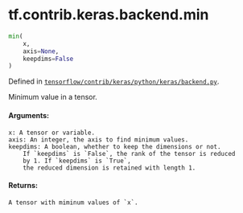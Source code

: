 <div itemscope itemtype="http://developers.google.com/ReferenceObject">
<meta itemprop="name" content="tf.contrib.keras.backend.min" />
</div>

# tf.contrib.keras.backend.min

``` python
min(
    x,
    axis=None,
    keepdims=False
)
```



Defined in [`tensorflow/contrib/keras/python/keras/backend.py`](https://www.tensorflow.org/code/tensorflow/contrib/keras/python/keras/backend.py).

Minimum value in a tensor.

#### Arguments:

    x: A tensor or variable.
    axis: An integer, the axis to find minimum values.
    keepdims: A boolean, whether to keep the dimensions or not.
        If `keepdims` is `False`, the rank of the tensor is reduced
        by 1. If `keepdims` is `True`,
        the reduced dimension is retained with length 1.


#### Returns:

    A tensor with miminum values of `x`.